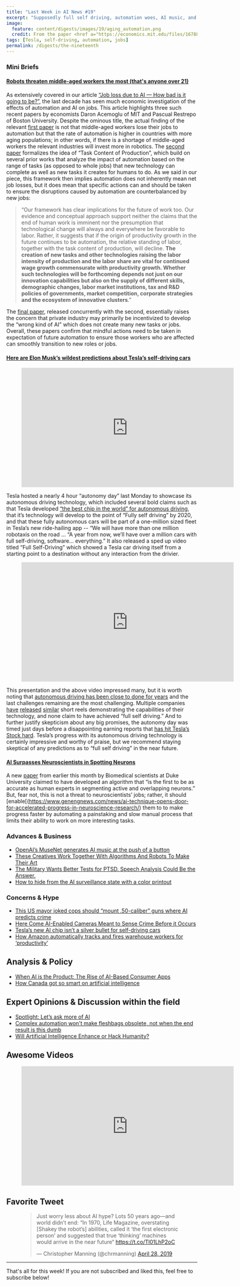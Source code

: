 ```yaml
---
title: "Last Week in AI News #19"
excerpt: "Supposedly full self driving, automation woes, AI music, and more!"
image: 
  feature: content/digests/images/19/aging_automation.png
  credit: From the paper <href a="https://economics.mit.edu/files/16788">Demographics and Automation</href>
tags: [Tesla, self-driving, automation, jobs]
permalink: /digests/the-nineteenth
---
```

### Mini Briefs

#### [Robots threaten middle-aged workers the most (that's anyone over 21)](https://www.zdnet.com/article/robots-threaten-middle-aged-workers-the-most-thats-anyone-over-21/)

As extensively covered in our article [“Job loss due to AI — How bad is it going to be?”](https://www.skynettoday.com/editorials/ai-automation-job-loss), the last decade has seen much economic investigation of the effects of automation and AI on jobs. This article highlights three such recent papers by economists Daron Acemoglu of MIT and Pascual Restrepo of Boston University. Despite the ominous title, the actual finding of the relevant [first paper](https://economics.mit.edu/files/16788) is not that middle-aged workers lose their jobs to automation but that the rate of automation is higher in countries with more aging populations; in other words, if there is a shortage of middle-aged workers the relevant industries will invest more in robotics. The [second paper](https://economics.mit.edu/files/16817) formalizes the idea of “Task Content of Production”, which build on several prior works that analyze the impact of automation based on the range of tasks (as opposed to whole jobs) that new technology can complete as well as new tasks it creates for humans to do. As we said in our piece, this framework then implies automation does not inherently mean net job losses, but it does mean that specific actions can and should be taken to ensure the disruptions caused by automation are counterbalanced by new jobs:

> “Our framework has clear implications for the future of work too. Our evidence and conceptual approach support neither the claims that the end of human work is imminent nor the presumption that technological change will always and everywhere be favorable to labor. Rather, it suggests that if the origin of productivity growth in the future continues to be automation, the relative standing of labor, together with the task content of production, will decline. **The creation of new tasks and other technologies raising the labor intensity of production and the labor share are vital for continued wage growth commensurate with productivity growth. Whether such technologies will be forthcoming depends not just on our innovation capabilities but also on the supply of different skills, demographic changes, labor market institutions, tax and R&D policies of governments, market competition, corporate strategies and the ecosystem of innovative clusters**.”

The [final paper](https://economics.mit.edu/files/16819), released concurrently with the second, essentially raises the concern that private industry may primarily be incentivized to develop the “wrong kind of AI” which does not create many new tasks or jobs. Overall, these papers confirm that mindful actions need to be taken in expectation of future automation to ensure those workers who are affected can smoothly transition to new roles or jobs. 

#### [Here are Elon Musk’s wildest predictions about Tesla’s self-driving cars](https://www.theverge.com/2019/4/22/18510828/tesla-elon-musk-autonomy-day-investor-comments-self-driving-cars-predictions)

<figure>
<iframe width="560" height="315" src="https://www.youtube.com/embed/Ucp0TTmvqOE" frameborder="0" allow="accelerometer; autoplay; encrypted-media; gyroscope; picture-in-picture" allowfullscreen></iframe>
</figure>

Tesla hosted a nearly 4 hour “autonomy day” last Monday to showcase its autonomous driving technology, which included several bold claims such as that Tesla developed [“the best chip in the world” for autonomous driving](https://www.theverge.com/2019/4/22/18511594/tesla-new-self-driving-chip-is-here-and-this-is-your-best-look-yet), that it’s technology will develop to the point of “Fully self driving” by 2020, and that these fully autonomous cars will be part of a one-million sized fleet in Tesla’s new ride-hailing app -- “We will have more than one million robotaxis on the road … “A year from now, we’ll have over a million cars with full self-driving, software... everything.” It also released a sped up video titled “Full Self-Driving” which showed a Tesla car driving itself from a starting point to a destination without any interaction from the drivier. 

<figure>
<iframe width="560" height="315" src="https://www.youtube.com/embed/tlThdr3O5Qo" frameborder="0" allow="accelerometer; autoplay; encrypted-media; gyroscope; picture-in-picture" allowfullscreen></iframe>
</figure>

This presentation and the above video impressed many, but it is worth noting that [autonomous driving has been close to done for years](https://www.skynettoday.com/editorials/autonomous_vehicles) and the last challenges remaining are the most challenging. Multiple companies [have](https://youtu.be/6tiyZXKwdOA) [released](https://youtu.be/B8R148hFxPw) [similar](https://twitter.com/olivercameron/status/1120773690633752576) short reels demonstrating the capabilities of their technology, and none claim to have achieved “full self driving.” And to further justify skepticism about any big promises, the autonomy day was timed just days before a disappointing earning reports that [has hit Tesla’s Stock hard](https://www.businessinsider.com/tesla-stock-price-closes-lowest-in-2-years-2019-4). Tesla’s progress with its autonomous driving technology is certainly impressive and worthy of praise, but we recommend staying skeptical of any predictions as to “full self driving” in the near future.

#### [AI Surpasses Neuroscientists in Spotting Neurons](https://www.psychologytoday.com/us/blog/the-future-brain/201904/ai-surpasses-neuroscientists-in-spotting-neurons)

A new [paper](https://www.pnas.org/content/116/17/8554.abstract) from earlier this month by Biomedical scientists at Duke University claimed to have developed an algorithm that “is the first to be as accurate as human experts in segmenting active and overlapping neurons.” But, fear not, this is not a threat to neuroscientists’ jobs; rather, it should [enable[(https://www.genengnews.com/news/ai-technique-opens-door-for-accelerated-progress-in-neuroscience-research/) them to to make progress faster by automating a painstaking and slow manual process that limits their ability to work on more interesting tasks.

### Advances & Business

* [OpenAI’s MuseNet generates AI music at the push of a button](https://www.theverge.com/2019/4/26/18517803/openai-musenet-artificial-intelligence-ai-music-generation-lady-gaga-harry-potter-mozart)
* [These Creatives Work Together With Algorithms And Robots To Make Their Art](https://wamu.org/story/19/04/22/these-creatives-work-together-with-algorithms-and-robots-to-make-their-art/)
* [The Military Wants Better Tests for PTSD. Speech Analysis Could Be the Answer.](https://www.nytimes.com/2019/04/22/magazine/veterans-ptsd-speech-analysis.html)
* [How to hide from the AI surveillance state with a color printout](https://www.technologyreview.com/f/613409/how-to-hide-from-the-ai-surveillance-state-with-a-color-printout/)

### Concerns & Hype

* [This US mayor joked cops should “mount .50-caliber” guns where AI predicts crime](https://qz.com/1603797/lancaster-california-police-employ-ibm-mass-surveillance-system/)
* [ Here Come AI-Enabled Cameras Meant to Sense Crime Before it Occurs](https://www.defenseone.com/technology/2019/04/ai-enabled-cameras-detect-crime-it-occurs-will-soon-invade-physical-world/156502/)
* [Tesla’s new AI chip isn’t a silver bullet for self-driving cars](https://www.theverge.com/2019/4/24/18514308/tesla-full-self-driving-computer-chip-autonomy-day-specs)
* [How Amazon automatically tracks and fires warehouse workers for ‘productivity’](https://www.theverge.com/2019/4/25/18516004/amazon-warehouse-fulfillment-centers-productivity-firing-terminations)

## Analysis & Policy

* [When AI is the Product: The Rise of AI-Based Consumer Apps](https://a16z.com/2018/12/03/when-ai-is-the-product-the-rise-of-ai-based-consumer-apps/)
* [How Canada got so smart on artificial intelligence](https://www.theglobeandmail.com/opinion/editorials/article-how-canada-got-so-smart-on-artificial-intelligence/)

## Expert Opinions & Discussion within the field

* [Spotlight: Let’s ask more of AI](https://internethealthreport.org/2019/lets-ask-more-of-ai/)
* [Complex automation won't make fleshbags obsolete, not when the end result is this dumb](https://www.theregister.co.uk/2019/04/25/a_big_fat_cup_of_automation_fail/)
* [Will Artificial Intelligence Enhance or Hack Humanity?](https://www.wired.com/story/will-artificial-intelligence-enhance-hack-humanity/)

## Awesome Videos

<figure>
<iframe width="560" height="315" src="https://www.youtube.com/embed/sNp6HskavBE" frameborder="0" allow="accelerometer; autoplay; encrypted-media; gyroscope; picture-in-picture" allowfullscreen></iframe>
</figure>

## Favorite Tweet

<figure>
<blockquote class="twitter-tweet" data-lang="en"><p lang="en" dir="ltr">Just worry less about AI hype? Lots 50 years ago—and world didn’t end: “In 1970, Life Magazine, overstating [Shakey the robot’s] abilities, called it ‘the first electronic person’ and suggested that true ‘thinking’ machines would arrive in the near future“ <a href="https://t.co/Tl01LhP2oC">https://t.co/Tl01LhP2oC</a></p>&mdash; Christopher Manning (@chrmanning) <a href="https://twitter.com/chrmanning/status/1122553812424650752?ref_src=twsrc%5Etfw">April 28, 2019</a></blockquote>
<script async src="https://platform.twitter.com/widgets.js" charset="utf-8"></script>
</figure>

<hr>

That's all for this week! If you are not subscribed and liked this, feel free to subscribe below!













